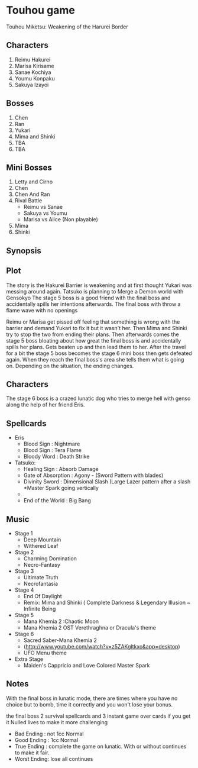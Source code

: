 Touhou game
===========
Touhou Miketsu: Weakening of the Harurei Border

Characters
----------
1. Reimu Hakurei
2. Marisa Kirisame
3. Sanae Kochiya
4. Youmu Konpaku
5. Sakuya Izayoi

Bosses
------
1. Chen
2. Ran
3. Yukari
4. Mima and Shinki
5. TBA
6. TBA

Mini Bosses
-----------
1. Letty and Cirno
2. Chen
3. Chen And Ran
4. Rival Battle
    * Reimu vs Sanae
    * Sakuya vs Youmu
    * Marisa vs Alice (Non playable)
5. Mima 
6. Shinki

Synopsis
--------

Plot
----
The story is the Hakurei Barrier is weakening and at first thought Yukari was messing around again.
Tatsuko is planning to Merge a Demon world with Gensokyo
The stage 5 boss is a good friend with the final boss and accidentally spills her intentions afterwards.
The final boss with throw a flame wave with no openings

Reimu or Marisa get pissed off feeling that something is wrong with the barrier
and demand Yukari to fix it but it wasn't her. Then Mima and Shinki try to stop the two from ending
their plans. Then afterwards comes the stage 5 boss bloating about how great the final boss is and accidentally
spills her plans. Gets beaten up and then lead them to her. After the travel for a bit the stage 5 boss
becomes the stage 6 mini boss then gets defeated again. When they reach the final boss's area she tells
them what is going on. Depending on the situation, the ending changes.

Characters
----------

The stage 6 boss is a crazed lunatic dog who tries to merge hell with genso along the help of her friend Eris.

Spellcards
----------

* Eris
    * Blood Sign         : Nightmare
    * Blood Sign         : Tera Flame
    * Bloody Word        : Death Strike
* Tatsuko:
    * Healing Sign       : Absorb Damage
    * Gate of Absorption : Agony         - (Sword Pattern with blades)
    * Divinity Sword     : Dimensional Slash (Large Lazer pattern after a slash *Master Spark going vertically
    * 
    * End of the World   : Big Bang
    
Music
-----

* Stage 1
    * Deep Mountain
    * Withered Leaf
* Stage 2
    * Charming Domination
    * Necro-Fantasy
* Stage 3
    * Ultimate Truth
    * Necrofantasia
* Stage 4
    * End Of Daylight
    * Remix: Mima and Shinki ( Complete Darkness & Legendary Illusion ~ Infinite Being 
* Stage 5
    * Mana Khemia 2 :Chaotic Moon
    * Mana Khemia 2 OST Verethraghna or Dracula's theme
* Stage 6
    * Sacred Saber-Mana Khemia 2 
    * (http://www.youtube.com/watch?v=z5ZAKgltkxo&app=desktop)
    * UFO Menu theme
* Extra Stage
    * Maiden's Cappricio and Love Colored Master Spark

Notes
-----
With the final boss in lunatic mode, there are times where you have no choice but to bomb, time it correctly
and you won't lose your bonus.

the final boss 2 survival spellcards and 3 instant game over cards if you get it
Nulled lives to make it more challenging

* Bad  Ending : not 1cc Normal
* Good Ending : 1cc Normal
* True Ending : complete the game on lunatic. With or without continues to make it fair.
* Worst Ending: lose all continues
